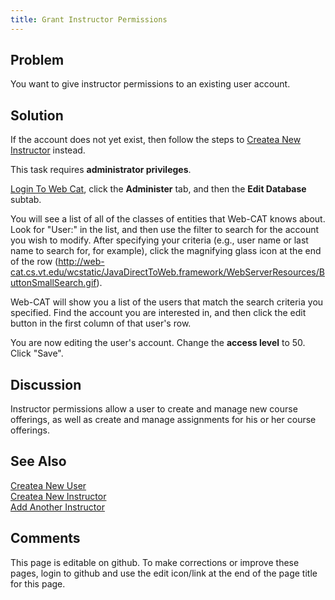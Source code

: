 ```yaml
---
title: Grant Instructor Permissions
---
```

## Problem 

You want to give instructor permissions to an existing user account.

## Solution 

If the account does not yet exist, then follow the steps to [Createa New Instructor](CreateaNewInstructor.html) instead.

This task requires **administrator privileges**.

[Login To Web Cat](LoginToWebCat.html), click the **Administer** tab, and then the **Edit Database** subtab.

You will see a list of all of the classes of entities that Web-CAT knows about.  Look for "User:" in the list, and then
use the filter to search for the account you wish to modify.  After specifying your criteria (e.g., user name or last
name to search for, for example), click the magnifying glass icon at the end of the row (http://web-cat.cs.vt.edu/wcstatic/JavaDirectToWeb.framework/WebServerResources/ButtonSmallSearch.gif).

Web-CAT will show you a list of the users that match the search criteria you specified.  Find the account you are
interested in, and then click the edit button in the first column of that user's row.

You are now editing the user's account.  Change the **access level** to 50.  Click "Save".

## Discussion 

Instructor permissions allow a user to create and manage new course offerings, as well as create and manage
assignments for his or her course offerings.

## See Also 

[Createa New User](CreateaNewUser.html) <br/>
[Createa New Instructor](CreateaNewInstructor.html) <br/>
[Add Another Instructor](AddAnotherInstructor.html)

## Comments 

This page is editable on github. To make corrections or improve these
pages, login to github and use the edit icon/link at the end of the
page title for this page.

